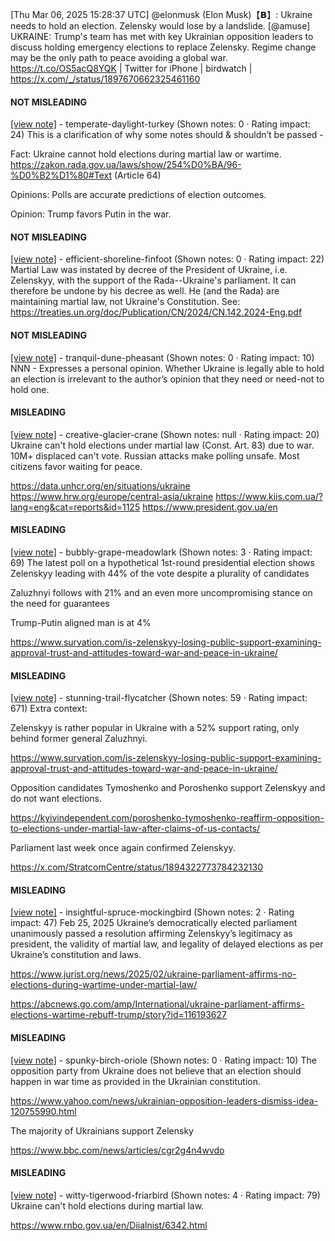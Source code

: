 [Thu Mar 06, 2025 15:28:37 UTC] @elonmusk (Elon Musk)【𝗕】: Ukraine needs to hold an election.  Zelensky would lose by a landslide. [@amuse] UKRAINE: Trump's team has met with key Ukrainian opposition leaders to discuss holding emergency elections to replace Zelensky. Regime change may be the only path to peace avoiding a global war. https://t.co/OS5acQ8YQK | Twitter for iPhone | birdwatch | https://x.com/_/status/1897670662325461160

#### NOT MISLEADING

[[view note]](https://x.com/i/birdwatch/n/1897688029164179787) - temperate-daylight-turkey (Shown notes: 0 · Rating impact: 24)
This is a clarification of why some notes should & shouldn’t be passed -

Fact: Ukraine cannot hold elections during martial law or wartime. 
https://zakon.rada.gov.ua/laws/show/254%D0%BA/96-%D0%B2%D1%80#Text (Article 64)

Opinions: Polls are accurate predictions of election outcomes. 

Opinion: Trump favors Putin in the war. 

#### NOT MISLEADING

[[view note]](https://x.com/i/birdwatch/n/1897679239907852339) - efficient-shoreline-finfoot (Shown notes: 0 · Rating impact: 22)
Martial Law was instated by decree of the President of Ukraine, i.e. Zelenskyy, with the support of the Rada--Ukraine's parliament.  It can therefore be undone by his decree as well.  He (and the Rada) are maintaining martial law, not Ukraine's Constitution.
See: https://treaties.un.org/doc/Publication/CN/2024/CN.142.2024-Eng.pdf

#### NOT MISLEADING

[[view note]](https://x.com/i/birdwatch/n/1897673394067308702) - tranquil-dune-pheasant (Shown notes: 0 · Rating impact: 10)
NNN - Expresses a personal opinion. Whether Ukraine is legally able to hold an election is irrelevant to the author’s opinion that they need or need-not to hold one.

#### MISLEADING

[[view note]](https://x.com/i/birdwatch/n/1897685144913563942) - creative-glacier-crane (Shown notes: null · Rating impact: 20)
Ukraine can't hold elections under martial law (Const. Art. 83) due to war.
10M+ displaced can't vote.
Russian attacks make polling unsafe.
Most citizens favor waiting for peace. 

https://data.unhcr.org/en/situations/ukraine
https://www.hrw.org/europe/central-asia/ukraine
https://www.kiis.com.ua/?lang=eng&cat=reports&id=1125
https://www.president.gov.ua/en


#### MISLEADING

[[view note]](https://x.com/i/birdwatch/n/1897679673028473130) - bubbly-grape-meadowlark (Shown notes: 3 · Rating impact: 69)
The latest poll on a hypothetical 1st-round presidential election shows Zelenskyy leading with 44% of the vote despite a plurality of candidates

Zaluzhnyi follows with 21% and an even more uncompromising stance on the need for guarantees

Trump-Putin aligned man is at 4%

https://www.survation.com/is-zelenskyy-losing-public-support-examining-approval-trust-and-attitudes-toward-war-and-peace-in-ukraine/



#### MISLEADING

[[view note]](https://x.com/i/birdwatch/n/1897679145280143560) - stunning-trail-flycatcher (Shown notes: 59 · Rating impact: 671)
Extra context:

Zelenskyy is rather popular in Ukraine with a 52% support rating, only behind former general Zaluzhnyi.

https://www.survation.com/is-zelenskyy-losing-public-support-examining-approval-trust-and-attitudes-toward-war-and-peace-in-ukraine/

Opposition candidates Tymoshenko and Poroshenko support Zelenskyy and do not want elections.

https://kyivindependent.com/poroshenko-tymoshenko-reaffirm-opposition-to-elections-under-martial-law-after-claims-of-us-contacts/

Parliament last week once again confirmed Zelenskyy.

https://x.com/StratcomCentre/status/1894322773784232130

#### MISLEADING

[[view note]](https://x.com/i/birdwatch/n/1897678411172090044) - insightful-spruce-mockingbird (Shown notes: 2 · Rating impact: 47)
Feb 25, 2025 Ukraine’s democratically elected parliament unanimously passed a resolution affirming Zelenskyy’s legitimacy as president, the validity of martial law, and legality of delayed elections as per Ukraine’s constitution and laws. 

https://www.jurist.org/news/2025/02/ukraine-parliament-affirms-no-elections-during-wartime-under-martial-law/

https://abcnews.go.com/amp/International/ukraine-parliament-affirms-elections-wartime-rebuff-trump/story?id=116193627

#### MISLEADING

[[view note]](https://x.com/i/birdwatch/n/1897677176255766917) - spunky-birch-oriole (Shown notes: 0 · Rating impact: 10)
The opposition party from Ukraine does not believe that an election should happen in war time as provided in the Ukrainian constitution.

https://www.yahoo.com/news/ukrainian-opposition-leaders-dismiss-idea-120755990.html

The majority of Ukrainians support Zelensky 

https://www.bbc.com/news/articles/cgr2g4n4wvdo

#### MISLEADING

[[view note]](https://x.com/i/birdwatch/n/1897671808708452414) - witty-tigerwood-friarbird (Shown notes: 4 · Rating impact: 79)
Ukraine can't hold elections during martial law.

https://www.rnbo.gov.ua/en/Diialnist/6342.html
